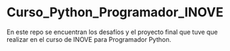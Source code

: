 # Curso_Python_Programador_INOVE
En este repo se encuentran los desafíos y el proyecto final que tuve que realizar en el curso de INOVE para Programador Python.
